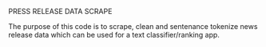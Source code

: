 PRESS RELEASE DATA SCRAPE

The purpose of this code is to scrape, clean and sentenance tokenize news release data which can be used for a text classifier/ranking app. 